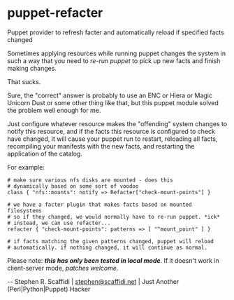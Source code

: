 puppet-refacter
===============

Puppet provider to refresh facter and automatically reload if specified facts changed

Sometimes applying resources while running puppet changes the system in such
a way that you need to *re-run puppet* to pick up new facts and finish making
changes.

That sucks.

Sure, the "correct" answer is probably to use an ENC or Hiera or Magic Unicorn Dust
or some other thing like that, but this puppet module solved the problem well enough
for me.

Just configure whatever resource makes the "offending" system changes to notify this
resource, and if the facts this resource is configured to check have changed,
it will cause your puppet run to restart, reloading all facts, recompiling your
manifests with the new facts, and restarting the application of the catalog.

For example:

    # make sure various nfs disks are mounted - does this
    # dynamically based on some sort of voodoo
    class { "nfs::mounts": notify => Refacter["check-mount-points"] }

    # we have a facter plugin that makes facts based on mounted filesystems
    # so if they changed, we would normally have to re-run puppet. *ick*
    # instead, we can use refacter...
    refacter { "check-mount-points": patterns => [ "^mount_point" ] }

    # if facts matching the given patterns changed, puppet will reload
    # automatically. if nothing changed, it will continue as normal.

Please note: ***this has only been tested in local mode***. If it doesn't work in
client-server mode, *patches welcome*.

--
Stephen R. Scaffidi | stephen@scaffidi.net | Just Another (Perl|Python|Puppet) Hacker
